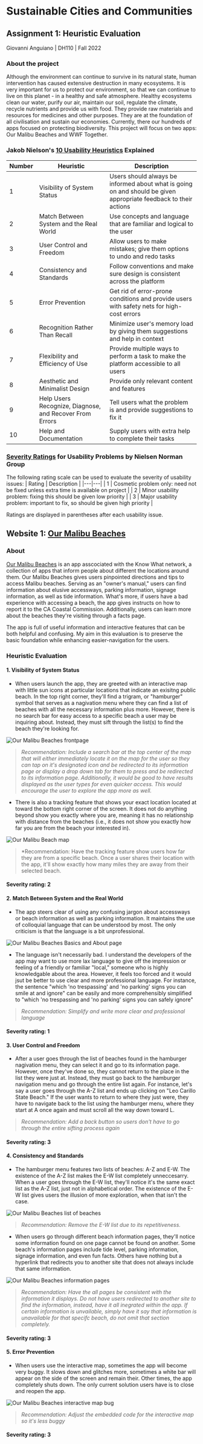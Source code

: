 # Sustainable Cities and Communities

## Assignment 1: Heuristic Evaluation

Giovanni Anguiano | DH110 | Fall 2022

### About the project

Although the environment can continue to survive in its natural state, human intervention has caused extensive destruction in many ecosystems. It is very important for us to protect our environment, so that we can continue to live on this planet - in a healthy and safe atmosphere. Healthy ecosystems clean our water, purify our air, maintain our soil, regulate the climate, recycle nutrients and provide us with food. They provide raw materials and resources for medicines and other purposes. They are at the foundation of all civilisation and sustain our economies. Currently, there our hundreds of apps focused on protecting biodiversity. This project will focus on two apps: Our Malibu Beaches and WWF Together.

### Jakob Nielson's [10 Usability Heuristics](https://www.nngroup.com/articles/ten-usability-heuristics/) Explained

| Number | Heuristic | Description |
|---|---|---|
| 1 | Visibility of System Status | Users should always be informed about what is going on and should be given appropriate feedback to their actions |
| 2 | Match Between System and the Real World | Use concepts and language that are familiar and logical to the user |
| 3 | User Control and Freedom | Allow users to make mistakes; give them options to undo and redo tasks |
| 4 | Consistency and Standards | Follow conventions and make sure design is consistent across the platform |
| 5 | Error Prevention | Get rid of error-prone conditions and provide users with safety nets for high-cost errors |
| 6 | Recognition Rather Than Recall | Minimize user's memory load by giving them suggestions and help in context |
| 7 | Flexibility and Efficiency of Use | Provide multiple ways to perform a task to make the platform accessible to all users |
| 8 | Aesthetic and Minimalist Design | Provide only relevant content and features |
| 9 | Help Users Recognize, Diagnose, and Recover From Errors | Tell users what the problem is and provide suggestions to fix it |
| 10 | Help and Documentation | Supply users with extra help to complete their tasks |


### [Severity Ratings](https://www.nngroup.com/articles/how-to-rate-the-severity-of-usability-problems/) for Usability Problems by Nielsen Norman Group

The following rating scale can be used to evaluate the severity of usability issues:
| Rating | Description |
|---|---|
| 1 | Cosmetic problem only: need not be fixed unless extra time is available on project |
| 2 | Minor usability problem: fixing this should be given low priority |
| 3 | Major usability problem: important to fix, so should be given high priority |

Ratings are displayed in parentheses after each usability issue.

## Website 1: [Our Malibu Beaches](https://apps.apple.com/us/app/our-malibu-beaches/id565636167)

### About
[Our Malibu Beaches](https://apps.apple.com/us/app/our-malibu-beaches/id565636167) is an app asscociated with the Know What network, a collection of apps that inform people about different the locations around them. Our Malibu Beaches gives users pinpointed directions and tips to access Malibu beaches. Serving as an "owner's manual," users can find information about elusive accessways, parking information, signage information, as well as tide information. What's more, if users have a bad experience with accessing a beach, the app gives instructs on how to report it to the CA Coastal Commission. Additionally, users can learn more about the beaches they're visiting through a facts page. 

The app is full of useful information and interactive features that can be both helpful and confusing. My aim in this evaluation is to preserve the basic foundation while enhancing easier-navigation for the users.

### Heuristic Evaluation

#### 1. Visibility of System Status
* When users launch the app, they are greeted with an interactive map with little sun icons at particular locations that indicate an exisitng public beach. In the top right corner, they'll find a trigram, or "hamburger" symbol that serves as a nagivation menu where they can find a list of beaches with all the necessary information plus more. However, there is no search bar for easy access to a specific beach a user may be inquiring about. Instead, they must sift through the list(s) to find the beach they're looking for. 

![Our Malibu Beaches frontpage](malibu-frontpage.png)

> *Recommendation: Include a search bar at the top center of the map that will either immediately locate it on the map for the user so they can tap on it's designated icon and be redirected to its information page or display a drop down tab for them to press and be redirected to its information page. Additionally, it would be good to have results displayed as the user types for even quicker access. This would encourage the user to explore the app more as well.*

* There is also a tracking feature that shows your exact location located at toward the bottom right corner of the screen. It does not do anything beyond show you exactly where you are, meaning it has no relationship with distance from the beaches (i.e., it does not show you exactly how far you are from the beach your interested in). 

![Our Malibu Beach map](Malibu-maplocation.png)

>*Recommendation: Have the tracking feature show users how far they are from a specific beach. Once a user shares their location with the app, it'll show exactly how many miles they are away from their selected beach.

#### Severity rating: 2

#### 2. Match Between System and the Real World
* The app steers clear of using any confusing jargon about accessways or beach information as well as parking information. It maintains the use of colloquial language that can be understood by most. The only criticism is that the language is a bit unprofessional.

![Our Malibu Beaches Basics and About page](malibu-language.png)

* The language isn't necessarily bad. I understand the developers of the app may want to use more lax language to give off the impression or feeling of a friendly or familiar "local," someone who is highly knowledgable about the area. However, it feels too forced and it would jsut be better to use clear and more professional language. For instance, the sentence "which 'no trespassing' and 'no parking' signs you can smile at and ignore" can be easily and more comprehensibly simplified to "which 'no trespassing and 'no parking' signs you can safely ignore"

> *Recommendation: Simplify and write more clear and professional language*

#### Severity rating: 1

#### 3. User Control and Freedom
* After a user goes through the list of beaches found in the hamburger nagivation menu, they can select it and go to its information page. However, once they've done so, they cannot return to the place in the list they were just at. Instead, they must go back to the hamburger navigation menu and go through the entire list again. For instance, let's say a user goes through the A-Z list and ends up clicking on "Leo Carillo State Beach." If the user wants to return to where they just were, they have to navigate back to the list using the hamburger menu, where they start at A once again and must scroll all the way down toward L.

> *Recommendation: Add a back button so users don't have to go through the entire sifting process again*

#### Severity rating: 3

#### 4. Consistency and Standards
* The hamburger menu features two lists of beaches: A-Z and E-W. The existence of the A-Z list makes the E-W list completely unneccesarry. When a user goes through the E-W list, they'll notice it's the same exact list as the A-Z list, just not in alphabetical order. The existence of the E-W list gives users the illusion of more exploration, when that isn't the case. 

![Our Malibu Beaches list of beaches](malibu-beachlist.png)

> *Recommendation: Remove the E-W list due to its repetitiveness.*

* When users go through different beach information pages, they'll notice some information found on one page cannot be found on another. Some beach's information pages include tide level, parking information, signage information, and even fun facts. Others have nothing but a hyperlink that redirects you to another site that does not always include that same information.

![Our Malibu Beaches information pages](malibu-infopage.png)

> *Recommendation: Have the all pages be consistent with the information it displays. Do not have users redirected to another site to find the information, instead, have it all inegrated within the app. If certain information is unvailable, simply have it say that information is unavailable for that specifc beach, do not omit that section completely.*

#### Severity rating: 3

#### 5. Error Prevention
* When users use the interactive map, sometimes the app will become very buggy. It slows down and glitches more, sometimes a white bar will appear on the side of the screen and remain their. Other times, the app completely shuts down. The only current solution users have is to close and reopen the app.

![Our Malibu Beaches interactive map bug](malibu-bug.png)

> *Recommendation: Adjust the embedded code for the interactive map so it's less buggy*

#### Severity rating: 3

